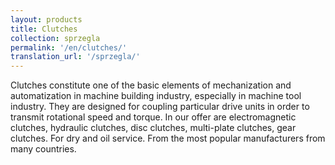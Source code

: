 ```yaml
---
layout: products
title: Clutches
collection: sprzegla
permalink: '/en/clutches/'
translation_url: '/sprzegla/'
---
```

Clutches constitute one of the basic elements of mechanization and automatization in machine building industry, especially in machine tool industry. They are designed for coupling particular drive units in order to transmit rotational speed and torque.
In our offer are electromagnetic clutches, hydraulic clutches, disc clutches, multi-plate clutches, gear clutches. For dry and oil service. From the most popular manufacturers from many countries.